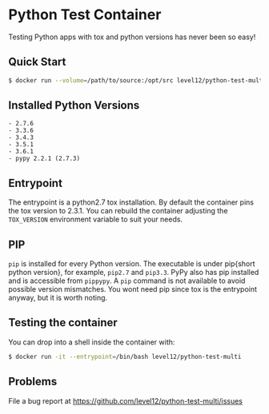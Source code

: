 # Python Test Container

Testing Python apps with tox and python versions has never been so easy!

## Quick Start

```sh
$ docker run --volume=/path/to/source:/opt/src level12/python-test-multi -e py27,py33,py34,py35,py36,pypy
```

## Installed Python Versions
    - 2.7.6
    - 3.3.6
    - 3.4.3
    - 3.5.1
    - 3.6.1
    - pypy 2.2.1 (2.7.3)

## Entrypoint

The entrypoint is a python2.7 tox installation. By default the container pins
the tox version to 2.3.1. You can rebuild the container adjusting the
`TOX_VERSION` environment variable to suit your needs.

## PIP

`pip` is installed for every Python version. The executable is under pip{short
python version}, for example, `pip2.7` and `pip3.3`. PyPy also has pip
installed and is accessible from `pippypy`. A `pip` command is not available to
avoid possible version mismatches. You wont need pip since tox is the entrypoint
anyway, but it is worth noting.

## Testing the container

You can drop into a shell inside the container with:

```sh
$ docker run -it --entrypoint=/bin/bash level12/python-test-multi
```

## Problems

File a bug report at https://github.com/level12/python-test-multi/issues
